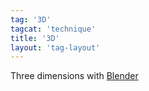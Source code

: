 ```yaml
---
tag: '3D'
tagcat: 'technique'
title: '3D'
layout: 'tag-layout'
---
```


Three dimensions with [Blender](http://www.blender.org/)

